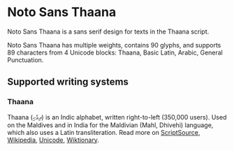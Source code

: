 
# Noto Sans Thaana

Noto Sans Thaana is a sans serif design for texts in the Thaana script. 

Noto Sans Thaana has multiple weights, contains 90 glyphs, and supports 89 characters from 4 Unicode blocks: Thaana, Basic Latin, Arabic, General Punctuation.


## Supported writing systems


### Thaana

Thaana (ދިވެހި) is an Indic alphabet, written right-to-left (350,000 users). Used on the Maldives and in India for the Maldivian (Mahl, Dhivehi) language, which also uses a Latin transliteration. Read more on [ScriptSource](https://scriptsource.org/scr/Thaa), [Wikipedia](https://en.wikipedia.org/wiki/ISO_15924:Thaa), [Unicode](https://www.unicode.org/versions/Unicode13.0.0/ch13.pdf#G26451), [Wiktionary](https://en.wiktionary.org/wiki/Category:Thaana_script).

